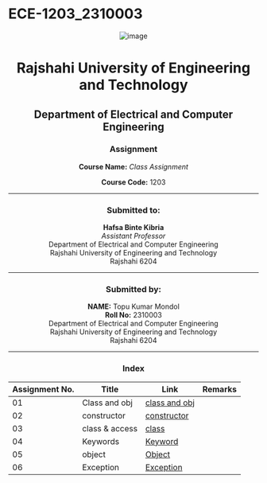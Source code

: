 # ECE-1203_2310003
<div align="center">

![image](https://github.com/user-attachments/assets/e71d1d6b-e1e3-4b3f-923c-3e3f7f38acfb)


# Rajshahi University of Engineering and Technology

## Department of Electrical and Computer Engineering

### Assignment

**Course Name:**  *Class Assignment*


**Course Code:** 1203

---

### Submitted to:  
**Hafsa Binte Kibria**  
*Assistant Professor*  
Department of Electrical and Computer Engineering  
Rajshahi University of Engineering and Technology  
Rajshahi 6204

---

### Submitted by:  
**NAME:** Topu Kumar Mondol  
**Roll No:** 2310003  
Department of Electrical and Computer Engineering  
Rajshahi University of Engineering and Technology  
Rajshahi 6204

---

### Index

| Assignment No. | Title               | Link                                                                                                           | Remarks |
|---------|----------------------|----------------------------------------------------------------------------------------------------------------|---------|
| 01      |Class and obj    | [class and obj](https://github.com/topukumar538/ECE-1203_2310003/blob/main/assingment/assignment_1.md)|| |
| 02      |constructor      | [constructor](https://github.com/topukumar538/ECE-1203_2310003/blob/main/assingment/assignment_2.md)|| | 
| 03      | class & access     | [class](https://github.com/topukumar538/ECE-1203_2310003/blob/main/assingment/assignment_03.md)
| 04      | Keywords        | [Keyword](https://github.com/topukumar538/ECE-1203_2310003/blob/main/assingment/assignment_04.md) |
| 05      | object          | [Object](https://github.com/topukumar538/ECE-1203_2310003/blob/main/assingment/assignment_05.md)|
| 06      | Exception       | [Exception](https://github.com/topukumar538/ECE-1203_2310003/blob/main/assingment/assignment_06.md)|


</div>
